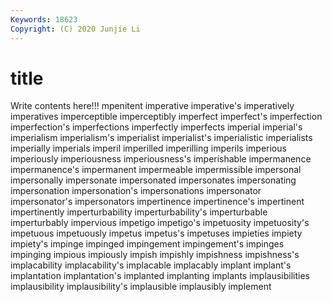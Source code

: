 ```yaml
---
Keywords: 18623
Copyright: (C) 2020 Junjie Li
---
```


# title

Write contents here!!!
mpenitent 
imperative
imperative's 
imperatively 
imperatives 
imperceptible 
imperceptibly 
imperfect 
imperfect's 
imperfection 
imperfection's 
imperfections
imperfectly 
imperfects 
imperial 
imperial's 
imperialism 
imperialism's 
imperialist 
imperialist's 
imperialistic 
imperialists
imperially 
imperials 
imperil 
imperilled 
imperilling 
imperils 
imperious 
imperiously 
imperiousness 
imperiousness's
imperishable 
impermanence 
impermanence's 
impermanent 
impermeable 
impermissible 
impersonal 
impersonally 
impersonate 
impersonated
impersonates 
impersonating 
impersonation 
impersonation's 
impersonations 
impersonator 
impersonator's 
impersonators 
impertinence 
impertinence's
impertinent 
impertinently 
imperturbability 
imperturbability's 
imperturbable 
imperturbably 
impervious 
impetigo 
impetigo's 
impetuosity
impetuosity's 
impetuous 
impetuously 
impetus 
impetus's 
impetuses 
impieties 
impiety 
impiety's 
impinge
impinged 
impingement 
impingement's 
impinges 
impinging 
impious 
impiously 
impish 
impishly 
impishness
impishness's 
implacability 
implacability's 
implacable 
implacably 
implant 
implant's 
implantation 
implantation's 
implanted
implanting 
implants 
implausibilities 
implausibility 
implausibility's 
implausible 
implausibly 
implement 
